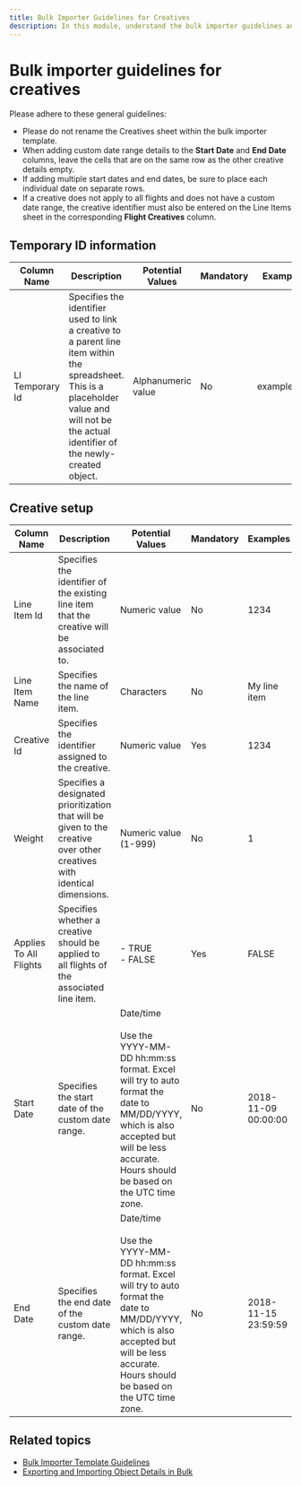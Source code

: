 ```yaml
---
title: Bulk Importer Guidelines for Creatives
description: In this module, understand the bulk importer guidelines and the setup for creatives when adding data to the bulk importer template. 
---
```


# Bulk importer guidelines for creatives

Please adhere to these general guidelines:

- Please do not rename the Creatives sheet within the bulk importer template.
- When adding custom date range details to the **Start Date** and **End Date** columns, leave the cells that are on the same row as the other creative details empty.
- If adding multiple start dates and end dates, be sure to place each individual date on separate rows.
- If a creative does not apply to all flights and does not have a custom date range, the creative identifier must also be entered on the Line Items sheet in the corresponding **Flight Creatives** column.

## Temporary ID information

| Column Name | Description | Potential Values | Mandatory | Examples |
|--|--|--|--|--|
| LI Temporary Id | Specifies the identifier used to link a creative to a parent line item within the spreadsheet. This is a placeholder value and will not be the actual identifier of the newly-created object. | Alphanumeric value | No | example123 |

## Creative setup

| Column Name | Description | Potential Values | Mandatory | Examples |
|---|---|---|---|---|
| Line Item Id | Specifies the identifier of the existing line item that the creative will be associated to. | Numeric value | No | 1234 |
| Line Item Name | Specifies the name of the line item. | Characters | No | My line item |
| Creative Id | Specifies the identifier assigned to the creative. | Numeric value | Yes | 1234 |
| Weight | Specifies a designated prioritization that will be given to the creative over other creatives with identical dimensions. | Numeric value (1-999) | No | 1 |
| Applies To All Flights | Specifies whether a creative should be applied to all flights of the associated line item. | - TRUE <br> - FALSE | Yes | FALSE |
| Start Date | Specifies the start date of the custom date range. | Date/time <br><br> Use the YYYY-MM-DD hh:mm:ss format. Excel will try to auto format the date to MM/DD/YYYY, which is also accepted but will be less accurate. Hours should be based on the UTC time zone. | No | 2018-11-09 00:00:00 |
| End Date | Specifies the end date of the custom date range. | Date/time <br><br> Use the YYYY-MM-DD hh:mm:ss format. Excel will try to auto format the date to MM/DD/YYYY, which is also accepted but will be less accurate. Hours should be based on the UTC time zone. | No | 2018-11-15 23:59:59 |

## Related topics

- [Bulk Importer Template Guidelines](bulk-importer-template-guidelines.md)
- [Exporting and Importing Object Details in Bulk](exporting-and-importing-object-details-in-bulk.md)
